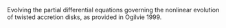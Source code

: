 Evolving the partial differential equations governing the nonlinear evolution of twisted accretion disks, as provided in Ogilvie 1999.
